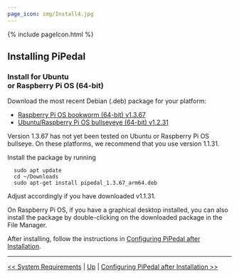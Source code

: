 ```yaml
---
page_icon: img/Install4.jpg
---
```


{% include pageIcon.html %}


## Installing PiPedal


### Install for Ubuntu <br/>or Raspberry Pi OS (64-bit)


Download the most recent Debian (.deb) package for your platform:

- [Raspberry Pi OS bookworm (64-bit) v1.3.67](https://github.com/rerdavies/pipedal/releases/download/)
- [Ubuntu/Raspberry Pi OS bullseyeye (64-bit) v1.2.31](https://github.com/rerdavies/pipedal/releases/download/v1.1.31/pipedal_1.1.31_arm64.deb)

Version 1.3.67 has not yet been tested on Ubuntu or Raspberry Pi OS bullseye. On these platforms, we recommend that you use version 1.1.31.

Install the package by running 

```
  sudo apt update
  cd ~/Downloads  
  sudo apt-get install pipedal_1.3.67_arm64.deb 
```
Adjust accordingly if you have downloaded v1.1.31.

On Raspberry Pi OS, if you have a graphical desktop installed, you can also install the package by double-clicking on the downloaded package in the File Manager.


After installing, follow the instructions in [Configuring PiPedal after Installation](Configuring.md).


--------
[<< System Requirements](SystemRequirements.md) | [Up](Documentation.md) | [Configuring PiPedal after Installation >>](Configuring.md)
